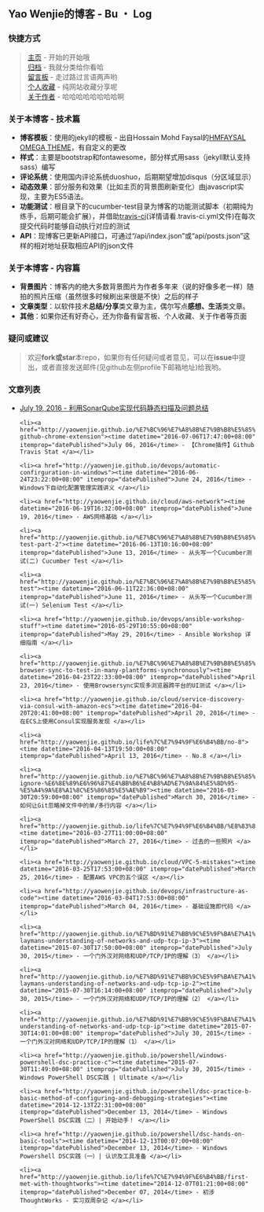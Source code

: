 ## Yao Wenjie的博客  -   Bu ・ Log

### 快捷方式
> [主页](http://yaowenjie.github.io)  - 开始的开始哦 <br/>
> [归档](http://yaowenjie.github.io/categories) - 我就分类给你看哈 <br/>
> [留言板](http://yaowenjie.github.io/message-board) - 走过路过言语两声哟 <br/>
> [个人收藏](http://yaowenjie.github.io/favourite)  - 纯网站收藏分享呢<br/>
> [关于作者](http://yaowenjie.github.io/about-author) - 哈哈哈哈哈哈哈哈啊

### 关于本博客 - 技术篇
- **博客模板**：使用的jekyll的模板 - 出自Hossain Mohd Faysal的[HMFAYSAL OMEGA THEME](https://github.com/hmfaysal/hmfaysal-omega-theme)，有自定义的更改
- **样式**：主要是bootstrap和fontawesome，部分样式用sass（jekyll默认支持sass）编写
- **评论系统**：使用国内评论系统duoshuo，后期期望增加disqus（分区域显示）
- **动态效果**：部分服务和效果（比如主页的背景图刷新变化）由javascript实现，主要为ES5语法。
- **功能测试**：根目录下的cucumber-test目录为博客的功能测试脚本（初期纯为练手，后期可能会扩展），并借助[travis-ci](https://travis-ci.org/Yaowenjie/yaowenjie.github.io/builds/)(详情请看.travis-ci.yml文件)在每次提交代码时能够自动执行对应的测试
- **API**：现博客已更新API接口，可通过“/api/index.json”或“api/posts.json”这样的相对地址获取相应API的json文件


### 关于本博客 - 内容篇
- **背景图片**：博客内的绝大多数背景图片为作者多年来（说的好像多老一样）随拍的照片压缩（虽然很多时候刷出来很是不快）之后的样子
- **文章类型**：以软件技术**总结/分享**类文章为主，偶尔写点**感想、生活**类文章。
- **其他**：如果你还有好奇心，还为你备有留言板、个人收藏、关于作者等页面

### 疑问或建议
> 欢迎**fork或star**本repo，如果你有任何疑问或者意见，可以在**issue**中提出，或者直接发送邮件(见github左侧profile下邮箱地址)给我哟。

### 文章列表
<ul class="post-list">
    <li><a href="http://yaowenjie.github.io/devops/code-analyzing-practice-with-sonar"><time datetime="2016-07-19T16:56:00+08:00" itemprop="datePublished">July 19, 2016</time> - 利用SonarQube实现代码静态扫描及问题总结 </a></li>

    <li><a href="http://yaowenjie.github.io/%E7%BC%96%E7%A8%8B%E7%9B%B8%E5%85%B3/travis-github-chrome-extension"><time datetime="2016-07-06T17:47:00+08:00" itemprop="datePublished">July 06, 2016</time> - 【Chrome插件】Github Travis Stat </a></li>

    <li><a href="http://yaowenjie.github.io/devops/automatic-confirguration-in-windows"><time datetime="2016-06-24T23:22:00+08:00" itemprop="datePublished">June 24, 2016</time> - Windows下自动化配置管理实践讲义 </a></li>

    <li><a href="http://yaowenjie.github.io/cloud/aws-network"><time datetime="2016-06-19T16:32:00+08:00" itemprop="datePublished">June 19, 2016</time> - AWS网络基础 </a></li>

    <li><a href="http://yaowenjie.github.io/%E7%BC%96%E7%A8%8B%E7%9B%B8%E5%85%B3/cucumber-test-part-2"><time datetime="2016-06-13T10:16:00+08:00" itemprop="datePublished">June 13, 2016</time> - 从头写一个Cucumber测试(二) Cucumber Test </a></li>

    <li><a href="http://yaowenjie.github.io/%E7%BC%96%E7%A8%8B%E7%9B%B8%E5%85%B3/cucumber-test"><time datetime="2016-06-11T22:36:00+08:00" itemprop="datePublished">June 11, 2016</time> - 从头写一个Cucumber测试(一) Selenium Test </a></li>

    <li><a href="http://yaowenjie.github.io/devops/ansible-workshop-stuff"><time datetime="2016-05-29T10:55:00+08:00" itemprop="datePublished">May 29, 2016</time> - Ansible Workshop 详细指南 </a></li>

    <li><a href="http://yaowenjie.github.io/%E7%BC%96%E7%A8%8B%E7%9B%B8%E5%85%B3/using-browser-sync-to-test-in-many-plantforms-synchronously"><time datetime="2016-04-23T22:33:00+08:00" itemprop="datePublished">April 23, 2016</time> - 使用Browsersync实现多浏览器跨平台的UI测试 </a></li>

    <li><a href="http://yaowenjie.github.io/cloud/service-discovery-via-consul-with-amazon-ecs"><time datetime="2016-04-20T20:41:00+08:00" itemprop="datePublished">April 20, 2016</time> - 在ECS上使用Consul实现服务发现 </a></li>

    <li><a href="http://yaowenjie.github.io/life%7C%E7%94%9F%E6%B4%BB/no-8"><time datetime="2016-04-13T19:50:00+08:00" itemprop="datePublished">April 13, 2016</time> - No.8 </a></li>

    <li><a href="http://yaowenjie.github.io/%E7%BC%96%E7%A8%8B%E7%9B%B8%E5%85%B3/%E5%A6%82%E4%BD%95%E8%AE%A9git%E5%BF%BD%E7%95%A5-ignore-%E6%8E%89%E6%96%87%E4%BB%B6%E4%B8%AD%E7%9A%84%E5%8D%95-%E5%A4%9A%E8%A1%8C%E5%86%85%E5%AE%B9"><time datetime="2016-03-30T20:59:00+08:00" itemprop="datePublished">March 30, 2016</time> - 如何让Git忽略掉文件中的单/多行内容 </a></li>

    <li><a href="http://yaowenjie.github.io/life%7C%E7%94%9F%E6%B4%BB/%E8%83%8C%E6%99%AF%E5%9B%BE%E7%89%87"><time datetime="2016-03-27T11:00:00+08:00" itemprop="datePublished">March 27, 2016</time> - 过去的一些照片 </a></li>

    <li><a href="http://yaowenjie.github.io/cloud/VPC-5-mistakes"><time datetime="2016-03-25T17:53:00+08:00" itemprop="datePublished">March 25, 2016</time> - 配置AWS VPC的五个误区 </a></li>

    <li><a href="http://yaowenjie.github.io/devops/infrastructure-as-code"><time datetime="2016-03-04T17:53:00+08:00" itemprop="datePublished">March 04, 2016</time> - 基础设施即代码 </a></li>

    <li><a href="http://yaowenjie.github.io/%E7%BD%91%E7%BB%9C%E5%9F%BA%E7%A1%80/a-laymans-understanding-of-networks-and-udp-tcp-ip-3"><time datetime="2015-07-30T17:50:00+08:00" itemprop="datePublished">July 30, 2015</time> - 一个门外汉对网络和UDP/TCP/IP的理解（3） </a></li>

    <li><a href="http://yaowenjie.github.io/%E7%BD%91%E7%BB%9C%E5%9F%BA%E7%A1%80/a-laymans-understanding-of-networks-and-udp-tcp-ip-2"><time datetime="2015-07-30T16:14:00+08:00" itemprop="datePublished">July 30, 2015</time> - 一个门外汉对网络和UDP/TCP/IP的理解（2） </a></li>

    <li><a href="http://yaowenjie.github.io/%E7%BD%91%E7%BB%9C%E5%9F%BA%E7%A1%80/laymans-understanding-of-networks-and-udp-tcp-ip"><time datetime="2015-07-30T14:01:00+08:00" itemprop="datePublished">July 30, 2015</time> - 一个门外汉对网络和UDP/TCP/IP的理解（1） </a></li>

    <li><a href="http://yaowenjie.github.io/powershell/windows-powershell-dsc-practice-c"><time datetime="2015-07-30T11:49:00+08:00" itemprop="datePublished">July 30, 2015</time> - Windows PowerShell DSC实践 | Ultimate </a></li>

    <li><a href="http://yaowenjie.github.io/powershell/dsc-practice-b-basic-method-of-configuring-and-debugging-strategies"><time datetime="2014-12-13T22:31:00+08:00" itemprop="datePublished">December 13, 2014</time> - Windows PowerShell DSC实践（二）| 开始动手！ </a></li>

    <li><a href="http://yaowenjie.github.io/powershell/dsc-hands-on-basic-tools"><time datetime="2014-12-13T00:07:00+08:00" itemprop="datePublished">December 13, 2014</time> - Windows Powershell DSC实践（一）| 认识及工具准备 </a></li>

    <li><a href="http://yaowenjie.github.io/life%7C%E7%94%9F%E6%B4%BB/first-met-with-thoughtworks"><time datetime="2014-12-07T01:21:00+08:00" itemprop="datePublished">December 07, 2014</time> - 初涉ThoughtWorks - 实习双周杂记 </a></li>
  </ul>
